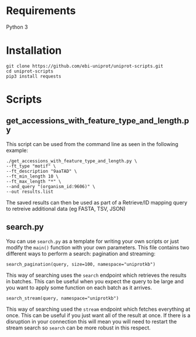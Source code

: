 # Requirements

Python 3

# Installation

```
git clone https://github.com/ebi-uniprot/uniprot-scripts.git
cd uniprot-scripts
pip3 install requests
```

# Scripts

## get_accessions_with_feature_type_and_length.py

This script can be used from the command line as seen in the following example:

```
./get_accessions_with_feature_type_and_length.py \
--ft_type "motif" \
--ft_description "9aaTAD" \
--ft_min_length 10 \
--ft_max_length "*" \
--and_query "(organism_id:9606)" \
--out results.list
```

The saved results can then be used as part of a Retrieve/ID mapping query to retreive additional data (eg FASTA, TSV, JSON)

## search.py

You can use `search.py` as a template for writing your own scripts or just modify the `main()` function with your own parameters. This file contains two different ways to perform a search: pagination and streaming:

```
search_pagination(query, size=100, namespace="uniprotkb")
```

This way of searching uses the `search` endpoint which retrieves the results in batches. This can be useful when you expect the query to be large and you want to apply some function on each batch as it arrives.

```
search_stream(query, namespace="uniprotkb")
```

This way of searching used the `stream` endpoint which fetches everything at once. This can be useful if you just want all of the result at once. If there is a disruption in your connection this will mean you will need to restart the stream search so `search` can be more robust in this respect.
